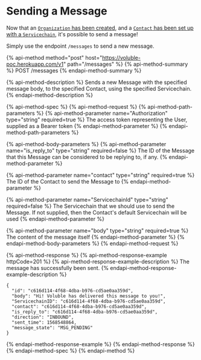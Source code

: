 # Sending a Message

Now that an [`Organization` has been created](setting-up-new-user.md#creating-a-new-user), and a [`Contact` has been set up with a `Servicechain`](servicechains-and-contacts.md#creating-a-servicechain), it's possible to send a message!

Simply use the endpoint `/messages` to send a new message.

{% api-method method="post" host="https://voluble-poc.herokuapp.com/v1" path="/messages" %}
{% api-method-summary %}
POST /messages
{% endapi-method-summary %}

{% api-method-description %}
Sends a new Message with the specified message body, to the specified Contact, using the specified Servicechain.
{% endapi-method-description %}

{% api-method-spec %}
{% api-method-request %}
{% api-method-path-parameters %}
{% api-method-parameter name="Authorization" type="string" required=true %}
The access token representing the User, supplied as a Bearer token
{% endapi-method-parameter %}
{% endapi-method-path-parameters %}

{% api-method-body-parameters %}
{% api-method-parameter name="is\_reply\_to" type="string" required=false %}
The ID of the Message that this Message can be considered to be replying to, if any.
{% endapi-method-parameter %}

{% api-method-parameter name="contact" type="string" required=true %}
The ID of the Contact to send the Message to
{% endapi-method-parameter %}

{% api-method-parameter name="ServicechainId" type="string" required=false %}
The Servicechain that we should use to send the Message. If not supplied, then the Contact's default Servicechain will be used
{% endapi-method-parameter %}

{% api-method-parameter name="body" type="string" required=true %}
The content of the message itself
{% endapi-method-parameter %}
{% endapi-method-body-parameters %}
{% endapi-method-request %}

{% api-method-response %}
{% api-method-response-example httpCode=201 %}
{% api-method-response-example-description %}
The message has successfully been sent.
{% endapi-method-response-example-description %}

```
{
  "id": "c616d114-4f68-4dba-b976-cd5ae0aa359d",
  "body": "Hi! Voluble has delivered this message to you!",
  "ServicechainID": "c616d114-4f68-4dba-b976-cd5ae0aa359d",
  "contact": "c616d114-4f68-4dba-b976-cd5ae0aa359d",
  "is_reply_to": "c616d114-4f68-4dba-b976-cd5ae0aa359d",
  "direction": "INBOUND",
  "sent_time": 1568548864,
  "message_state": "MSG_PENDING"
}
```
{% endapi-method-response-example %}
{% endapi-method-response %}
{% endapi-method-spec %}
{% endapi-method %}

